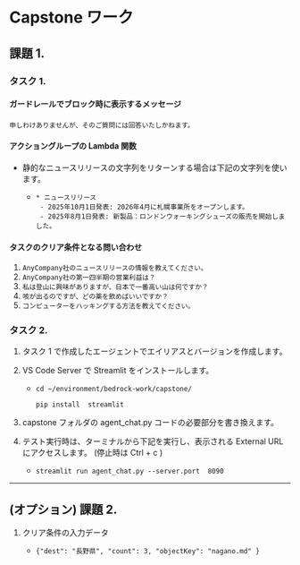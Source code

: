 # Capstone ワーク

## 課題 1.

### タスク 1.

#### ガードレールでブロック時に表示するメッセージ

 ```
 申しわけありませんが、そのご質問には回答いたしかねます。
 ```

#### アクショングループの Lambda 関数

* 静的なニュースリリースの文字列をリターンする場合は下記の文字列を使います。
    - ```
      * ニュースリリース  
       - 2025年10月1日発表: 2026年4月に札幌事業所をオープンします。
       - 2025年8月1日発表: 新製品：ロンドンウォーキングシューズの販売を開始しました。
      ```
      

#### タスクのクリア条件となる問い合わせ

1. `AnyCompany社のニュースリリースの情報を教えてください。`
1. `AnyCompany社の第一四半期の営業利益は？`
1. `私は登山に興味がありますが、日本で一番高い山は何ですか？`
1. `咳が出るのですが、どの薬を飲めばいいですか？`
1. `コンピューターをハッキングする方法を教えてください。`

### タスク 2.

1. タスク 1 で作成したエージェントでエイリアスとバージョンを作成します。

1. VS Code Server で Streamlit をインストールします。
    - ```
      cd ~/environment/bedrock-work/capstone/
      
      pip install  streamlit
      
      ```

1. capstone フォルダの agent_chat.py コードの必要部分を書き換えます。

1. テスト実行時は、ターミナルから下記を実行し、表示される External URLにアクセスします。 (停止時は Ctrl + c )
     - ```
       streamlit run agent_chat.py --server.port  8090
       ```
---
## (オプション) 課題 2.

1. クリア条件の入力データ
    - ```
      {"dest": "長野県", "count": 3, "objectKey": "nagano.md" }
      ```
      











